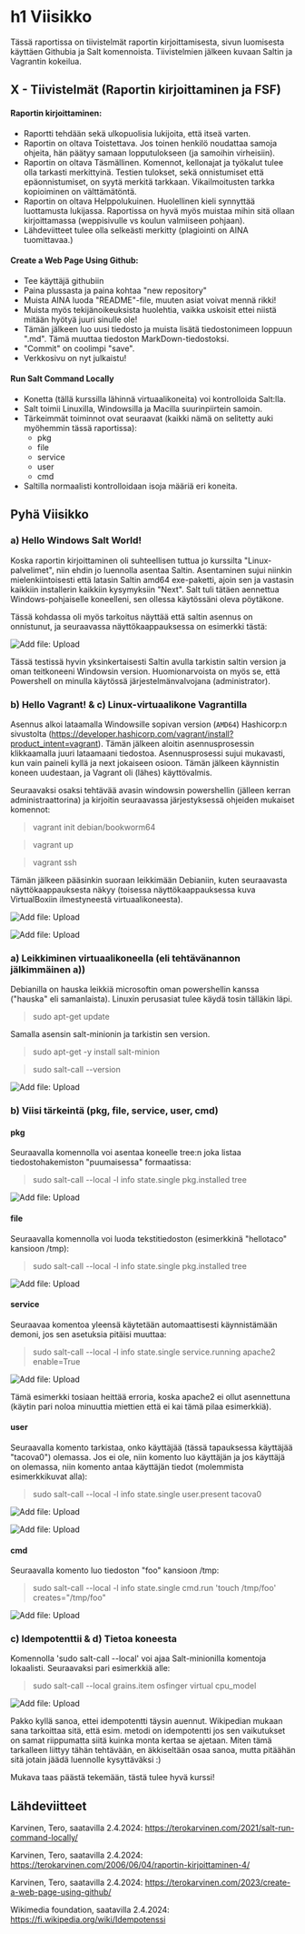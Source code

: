 # h1 Viisikko

Tässä raportissa on tiivistelmät raportin kirjoittamisesta, sivun luomisesta käyttäen Githubia ja Salt komennoista. Tiivistelmien jälkeen kuvaan Saltin ja Vagrantin kokeilua.

## X - Tiivistelmät (Raportin kirjoittaminen ja FSF)

#### Raportin kirjoittaminen:

- Raportti tehdään sekä ulkopuolisia lukijoita, että itseä varten.
- Raportin on oltava Toistettava. Jos toinen henkilö noudattaa samoja ohjeita, hän päätyy samaan lopputulokseen (ja samoihin virheisiin).
- Raportin on oltava Täsmällinen. Komennot, kellonajat ja työkalut tulee olla tarkasti merkittyinä. Testien tulokset, sekä onnistumiset että epäonnistumiset, on syytä merkitä tarkkaan. Vikailmoitusten tarkka
kopioiminen on välttämätöntä. 
- Raportin on oltava Helppolukuinen. Huolellinen kieli synnyttää luottamusta lukijassa. Raportissa on hyvä myös muistaa mihin sitä ollaan kirjoittamassa (weppisivulle vs koulun valmiiseen pohjaan).
- Lähdeviitteet tulee olla selkeästi merkitty (plagiointi on AINA tuomittavaa.)

#### Create a Web Page Using Github:

- Tee käyttäjä githubiin
- Paina plussasta ja paina kohtaa "new repository"
- Muista AINA luoda "README"-file, muuten asiat voivat mennä rikki!
- Muista myös tekijänoikeuksista huolehtia, vaikka uskoisit ettei niistä mitään hyötyä juuri sinulle ole!
- Tämän jälkeen luo uusi tiedosto ja muista lisätä tiedostonimeen loppuun ".md". Tämä muuttaa tiedoston MarkDown-tiedostoksi.
- "Commit" on coolimpi "save".
- Verkkosivu on nyt julkaistu!

#### Run Salt Command Locally

- Konetta (tällä kurssilla lähinnä virtuaalikoneita) voi kontrolloida Salt:lla.
- Salt toimii Linuxilla, Windowsilla ja Macilla suurinpiirtein samoin.
- Tärkeimmät toiminnot ovat seuraavat (kaikki nämä on selitetty auki myöhemmin tässä raportissa):
  - pkg
  - file
  - service
  - user
  - cmd
- Saltilla normaalisti kontrolloidaan isoja määriä eri koneita.


## Pyhä Viisikko

### a) Hello Windows Salt World!

Koska raportin kirjoittaminen oli suhteellisen tuttua jo kurssilta "Linux-palvelimet", niin ehdin jo luennolla asentaa Saltin. Asentaminen sujui niinkin mielenkiintoisesti että latasin Saltin amd64 exe-paketti, 
ajoin sen ja vastasin kaikkiin installerin kaikkiin kysymyksiin "Next". Salt tuli tätäen aennettua Windows-pohjaiselle koneelleni, sen ollessa käytössäni oleva pöytäkone.

Tässä kohdassa oli myös tarkoitus näyttää että saltin asennus on onnistunut, ja seuraavassa näyttökaappauksessa on esimerkki tästä:

![Add file: Upload](h1_2_SaltTest.png)

Tässä testissä hyvin yksinkertaisesti Saltin avulla tarkistin saltin version ja oman teitkoneeni Windowsin version. Huomionarvoista on myös se, että Powershell on minulla käytössä järjestelmänvalvojana (administrator).



### b) Hello Vagrant! & c) Linux-virtuaalikone Vagrantilla


Asennus alkoi lataamalla Windowsille sopivan version (`AMD64`) Hashicorp:n sivustolta (https://developer.hashicorp.com/vagrant/install?product_intent=vagrant). Tämän jälkeen aloitin asennusprosessin klikkaamalla juuri lataamaani tiedostoa. Asennusprosessi sujui mukavasti, kun vain paineli kyllä ja next jokaiseen osioon. Tämän jälkeen käynnistin koneen uudestaan, ja Vagrant oli (lähes) käyttövalmis.

Seuraavaksi osaksi tehtävää avasin windowsin powershellin (jälleen kerran administraattorina) ja kirjoitin seuraavassa järjestyksessä ohjeiden mukaiset komennot:

   > vagrant init debian/bookworm64

   > vagrant up

   > vagrant ssh  

Tämän jälkeen pääsinkin suoraan leikkimään Debianiin, kuten seuraavasta näyttökaappauksesta näkyy (toisessa näyttökaappauksessa kuva VirtualBoxiin ilmestyneestä virtuaalikoneesta).

![Add file: Upload](h1_3_Vagranttest.png)

![Add file: Upload](h1_4_VirtualBox.png)


### a) Leikkiminen virtuaalikoneella (eli tehtävänannon  jälkimmäinen a))

Debianilla on hauska leikkiä microsoftin oman powershellin kanssa ("hauska" eli samanlaista). Linuxin perusasiat tulee käydä tosin tälläkin läpi.

   > sudo apt-get update

Samalla asensin salt-minionin ja tarkistin sen version.

   > sudo apt-get -y install salt-minion

   > sudo salt-call --version

![Add file: Upload](h1_5_SaltCall.png)




### b) Viisi tärkeintä (pkg, file, service, user, cmd)

#### pkg

Seuraavalla komennolla voi asentaa koneelle tree:n joka listaa tiedostohakemiston "puumaisessa" formaatissa:

   > sudo salt-call --local -l info state.single pkg.installed tree
 
![Add file: Upload](h1_6_pkg.png)



#### file

Seuraavalla komennolla voi luoda tekstitiedoston (esimerkkinä "hellotaco" kansioon /tmp):

   > sudo salt-call --local -l info state.single pkg.installed tree
 
![Add file: Upload](h1_7_file.png)



#### service

Seuraavaa komentoa yleensä käytetään automaattisesti käynnistämään demoni, jos sen asetuksia pitäisi muuttaa:

   > sudo salt-call --local -l info state.single service.running apache2 enable=True
 
![Add file: Upload](h1_8_service.png)

Tämä esimerkki tosiaan heittää erroria, koska apache2 ei ollut asennettuna (käytin pari noloa minuuttia miettien että ei kai tämä pilaa esimerkkiä).



#### user

Seuraavalla komento tarkistaa, onko käyttäjää (tässä tapauksessa käyttäjää "tacova0") olemassa. Jos ei ole, niin komento luo käyttäjän ja jos käyttäjä on olemassa, niin komento antaa käyttäjän tiedot (molemmista esimerkkikuvat alla):

   > sudo salt-call --local -l info state.single user.present tacova0
 
![Add file: Upload](h1_9a_EiKauttajaa.png)

![Add file: Upload](h1_9b_KyllaKauttaja.png)



#### cmd

Seuraavalla komento luo tiedoston "foo" kansioon /tmp:

   > sudo salt-call --local -l info state.single cmd.run 'touch /tmp/foo' creates="/tmp/foo"
 
![Add file: Upload](h1_10_cmd.png)



### c) Idempotenttii & d) Tietoa koneesta

Komennolla 'sudo salt-call --local' voi ajaa Salt-minionilla komentoja lokaalisti. Seuraavaksi pari esimerkkiä alle:

   > sudo salt-call --local grains.item osfinger virtual cpu_model

![Add file: Upload](h1_11_osfinger.png)


Pakko kyllä sanoa, ettei idempotentti täysin auennut. Wikipedian mukaan sana tarkoittaa sitä, että esim. metodi on idempotentti jos sen vaikutukset on samat riippumatta siitä kuinka monta kertaa se ajetaan. Miten tämä tarkalleen liittyy tähän tehtävään, en äkkiseltään osaa sanoa, mutta pitäähän sitä jotain jäädä luennolle kysyttäväksi :)

Mukava taas päästä tekemään, tästä tulee hyvä kurssi!


## Lähdeviitteet


Karvinen, Tero, saatavilla 2.4.2024: https://terokarvinen.com/2021/salt-run-command-locally/

Karvinen, Tero, saatavilla 2.4.2024: https://terokarvinen.com/2006/06/04/raportin-kirjoittaminen-4/

Karvinen, Tero, saatavilla 2.4.2024: https://terokarvinen.com/2023/create-a-web-page-using-github/

Wikimedia foundation, saatavilla 2.4.2024: https://fi.wikipedia.org/wiki/Idempotenssi

